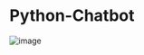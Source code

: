 # Python-Chatbot
![image](https://github.com/user-attachments/assets/38cafb26-8580-4a02-92ea-20927dd70cec)
